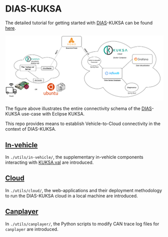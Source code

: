 # DIAS-KUKSA

The detailed tutorial for getting started with [DIAS](https://dias-project.com/)-KUKSA can be found [here](https://dias-kuksa-doc.readthedocs.io/en/latest/).

![DIAS-KUKSA](images/dias-kuksa.png)

The figure above illustrates the entire connectivity schema of the [DIAS](https://dias-project.com/)-KUKSA use-case with Eclipse KUKSA.

This repo provides means to establish Vehicle-to-Cloud connectivity in the context of DIAS-KUKSA.

## [In-vehicle](https://github.com/junh-ki/dias_kuksa/tree/master/utils/in-vehicle)

In `./utils/in-vehicle/`, the supplementary in-vehicle components interacting with [KUKSA.val](https://github.com/eclipse/kuksa.val) are introduced.

## [Cloud](https://github.com/junh-ki/dias_kuksa/tree/master/utils/cloud)

In `./utils/cloud/`, the web-applications and their deployment methodology to run the DIAS-KUKSA cloud in a local machine are introduced.

## [Canplayer](https://github.com/junh-ki/dias_kuksa/tree/master/utils/canplayer)

In `./utils/canplayer/`, the Python scripts to modify CAN trace log files for `canplayer` are introduced.
